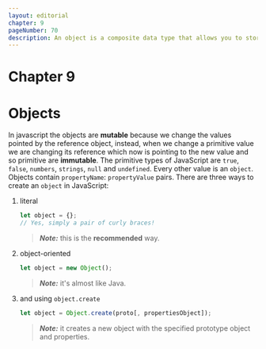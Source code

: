 ```yaml
---
layout: editorial
chapter: 9
pageNumber: 70
description: An object is a composite data type that allows you to store and organize multiple values (properties) as key-value pairs. It is a fundamental data structure in the language and is widely used for representing complex data and creating structured entities.
---
```


# Chapter 9
# Objects

In javascript the objects are **mutable** because we change the values pointed by the reference object, instead, when we change a primitive value we are changing its reference which now is pointing to the new value and so primitive are **immutable**. The primitive types of JavaScript are `true`, `false`, `numbers`, `strings`, `null` and `undefined`. Every other value is an `object`. Objects contain `propertyName`: `propertyValue` pairs. There are three ways to create an `object` in JavaScript:

1.  literal

    ```javascript
    let object = {};
    // Yes, simply a pair of curly braces!
    ```

    > _**Note:**_ this is the **recommended** way.
2.  object-oriented

    ```javascript
    let object = new Object();
    ```

    > _**Note:**_ it's almost like Java.
3.  and using `object.create`

    ```javascript
    let object = Object.create(proto[, propertiesObject]);
    ```

    > _**Note:**_ it creates a new object with the specified prototype object and properties.

